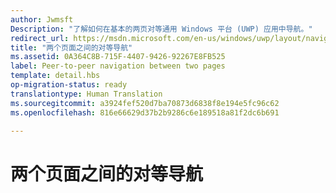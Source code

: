 ```yaml
---
author: Jwmsft
Description: "了解如何在基本的两页对等通用 Windows 平台 (UWP) 应用中导航。"
redirect_url: https://msdn.microsoft.com/en-us/windows/uwp/layout/navigate-between-two-pages
title: "两个页面之间的对等导航"
ms.assetid: 0A364C8B-715F-4407-9426-92267E8FB525
label: Peer-to-peer navigation between two pages
template: detail.hbs
op-migration-status: ready
translationtype: Human Translation
ms.sourcegitcommit: a3924fef520d7ba70873d6838f8e194e5fc96c62
ms.openlocfilehash: 816e66629d37b2b9286c6e189518a81f2dc6b691

---
```


# <a name="peer-to-peer-navigation-between-two-pages"></a>两个页面之间的对等导航

<link rel="stylesheet" href="https://az835927.vo.msecnd.net/sites/uwp/Resources/css/custom.css">







<!--HONumber=Dec16_HO2-->


